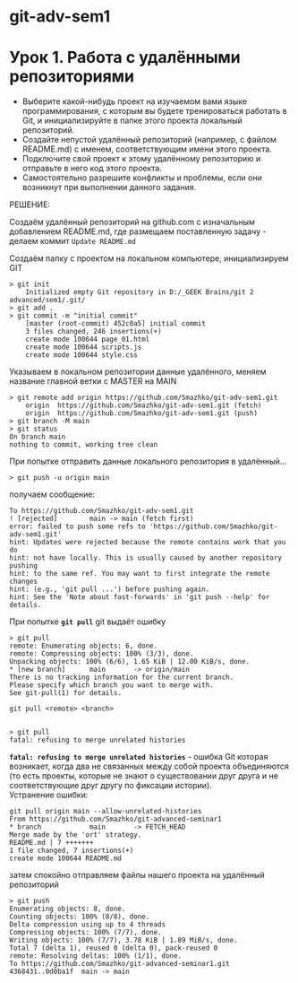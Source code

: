 # git-adv-sem1

# Урок 1. Работа с удалёнными репозиториями
* Выберите какой-нибудь проект на изучаемом вами языке программирования, с которым вы будете тренироваться работать в Git, и инициализируйте в папке этого проекта локальный репозиторий.
* Создайте непустой удалённый репозиторий (например, с файлом README.md) с именем, соответствующим имени этого проекта.
* Подключите свой проект к этому удалённому репозиторию и отправьте в него код этого проекта.
* Самостоятельно разрешите конфликты и проблемы, если они возникнут при выполнении данного задания.

РЕШЕНИЕ:

Создаём удалённый репозиторий на github.com с изначальным добавлением README.md, где размещаем поставленную задачу - делаем коммит `Update README.md`

Создаём папку с проектом на локальном компьютере, инициализируем GIT

    > git init
        Initialized empty Git repository in D:/_GEEK Brains/git 2 advanced/sem1/.git/
    > git add . 
    > git commit -m "initial commit"
        [master (root-commit) 452c0a5] initial commit
        3 files changed, 246 insertions(+)
        create mode 100644 page_01.html
        create mode 100644 scripts.js
        create mode 100644 style.css

Указываем в локальном репозитории данные удалённого, меняем название главной ветки с MASTER на MAIN

    > git remote add origin https://github.com/Smazhko/git-adv-sem1.git
        origin  https://github.com/Smazhko/git-adv-sem1.git (fetch)
        origin  https://github.com/Smazhko/git-adv-sem1.git (push)
    > git branch -M main
    > git status
    On branch main
    nothing to commit, working tree clean

При попытке отправить данные локального репозитория в удалённый...

    > git push -u origin main
    
получаем сообщение:
    
    To https://github.com/Smazhko/git-adv-sem1.git
    ! [rejected]        main -> main (fetch first)
    error: failed to push some refs to 'https://github.com/Smazhko/git-adv-sem1.git'
    hint: Updates were rejected because the remote contains work that you do
    hint: not have locally. This is usually caused by another repository pushing
    hint: to the same ref. You may want to first integrate the remote changes
    hint: (e.g., 'git pull ...') before pushing again.
    hint: See the 'Note about fast-forwards' in 'git push --help' for details.

При попытке **`git pull`** git выдаёт ошибку

    > git pull
    remote: Enumerating objects: 6, done.
    remote: Compressing objects: 100% (3/3), done.
    Unpacking objects: 100% (6/6), 1.65 KiB | 12.00 KiB/s, done.
    * [new branch]      main       -> origin/main
    There is no tracking information for the current branch.
    Please specify which branch you want to merge with.
    See git-pull(1) for details.

    git pull <remote> <branch>


    > git pull
    fatal: refusing to merge unrelated histories

**`fatal: refusing to merge unrelated histories`** - ошибка Git которая возникает, когда два не связанных между собой проекта объединяются (то есть проекты, которые не знают о существовании друг друга и не соответствующие друг другу по фиксации истории).  
Устранение ошибки:

    git pull origin main --allow-unrelated-histories   
    From https://github.com/Smazhko/git-advanced-seminar1
    * branch            main       -> FETCH_HEAD
    Merge made by the 'ort' strategy.
    README.md | 7 +++++++
    1 file changed, 7 insertions(+)
    create mode 100644 README.md

затем спокойно отправляем файлы нашего проекта на удалённый репозиторий

    > git push
    Enumerating objects: 8, done.
    Counting objects: 100% (8/8), done.
    Delta compression using up to 4 threads
    Compressing objects: 100% (7/7), done.
    Writing objects: 100% (7/7), 3.78 KiB | 1.89 MiB/s, done.
    Total 7 (delta 1), reused 0 (delta 0), pack-reused 0
    remote: Resolving deltas: 100% (1/1), done.
    To https://github.com/Smazhko/git-advanced-seminar1.git
    4368431..0d0ba1f  main -> main